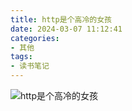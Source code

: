 ```yaml
---
title: http是个高冷的女孩
date: 2024-03-07 11:12:41
categories:
- 其他
tags:
- 读书笔记
---
```



![http是个高冷的女孩](/pic/笔记/http是个高冷的女孩/http是个高冷的女孩.jpg)